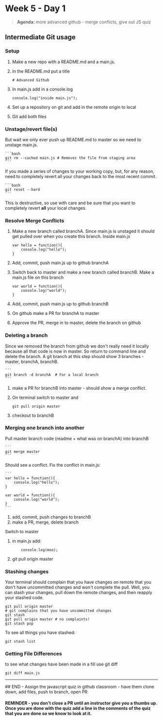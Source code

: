 # Week 5 - Day 1

> **Agenda:** more advanced github - merge conflicts, give out JS quiz


## Intermediate Git usage
### Setup
1.  Make a new repo with a README.md and a main.js.  
2.  In the README.md put a title 

	```
	# Advanced Github
	```

3.  In main.js add in a console.log
	```
	console.log("inside main.js");
	```
4.  Set up a repository on git and add in the remote origin to local
5.  Git add both files 


### Unstage/revert file(s)
But wait we only ever push up README.md to master so we need to unstage main.js.

	```bash
	git rm --cached main.js # Removes the file from staging area
	```

If you made a series of changes to your working copy, but, for any reason, need to completely revert all your changes back to the most recent commit. 

	```bash
	git reset --hard
	```

This is destructive, so use with care and be sure that you want to completely revert **all** your local changes.

### Resolve Merge Conflicts
1.  Make a new branch called branchA.  Since main.js is unstaged it should get pulled over when you create this branch.  Inside main.js

	```
	var hello = function(){
		console.log("hello");
	}
	```
2. Add, commit, push main.js up to github branchA
3. Switch back to master and make a new branch called branchB.  Make a main.js file on this branch

	```
	var world = function(){
		console.log("world");
	}
	```
4. Add, commit, push main.js up to github branchB
5. On github make a PR for branchA to master
6.  Approve the PR, merge in to master, delete the branch on github

### Deleting a branch
Since we removed the branch from github we don't really need it locally because all that code is now in master. So return to command line and delete the branch. A git branch at this step should show 3 branches - master, branchA, branchB.

	```
	git branch -d branchA  # For a local branch
	```

1.  make a PR for branchB into master - should show a merge conflict. 
2.  On terminal switch to master and

	```
	git pull origin master
	```
3.  checkout to branchB


### Merging one branch into another
Pull master branch code (readme + what was on branchA) into branchB

	```
	git merge master
	```

Should see a conflict.  Fix the conflict in main.js:
	
	```
	var hello = function(){
		console.log("hello");
	}

	var world = function(){
		console.log("world");
	}
	```

1. add, commit, push changes to branchB
2. make a PR, merge, delete branch

Switch to master
1. in main.js add:

	```
		console.log(moo);
	```

2.  git pull origin master

### Stashing changes
Your terminal should complain that you have changes on remote that you don't have uncommitted changes and won't complete the pull. Well, you can stash your changes, pull down the remote changes, and then reapply your stashed code.

```
git pull origin master
# git complains that you have uncommitted changes
git stash
git pull origin master # no complaints!
git stash pop
```

To see all things you have stashed:
```
git stash list
```

### Getting File Differences
to see what changes have been made in a fill use git diff

```
git diff main.js
```

<hr/>
## END - Assign the javascript quiz in github classroom - have them clone down, add files, push to branch, open PR

#### REMINDER - you don't close a PR until an instructor give you a thumbs up.  Once you are done with the quiz add a line in the comments of the quiz that you are done so we know to look at it.